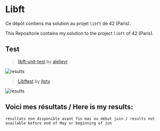 # Libft

Ce dépôt contiens ma solution au projet `libft` de 42 (Paris).

This Repositorie contains my solution to the project `libft` of 42 (Paris).

## Test

> [libft-unit-test](https://github.com/alelievr/libft-unit-test) by [alelievr](https://github.com/alelievr)

![results](https://github.com/Freya-Tenebrae/Libft/blob/main/results_libft-unit-test.png)

> [Libftest](https://github.com/jtoty/Libftest) by [jtoty](https://github.com/jtoty)

![results](https://github.com/Freya-Tenebrae/Libft/blob/main/results_Libftest.png)

## Voici mes résultats / Here is my results:

``` résultats non disponible avant fin mai ou début juin / results not available before end of May or beginning of jun ```

